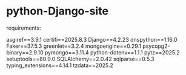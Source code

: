 # python-Django-site

requirements:

asgiref==3.9.1
certifi==2025.8.3
Django==4.2.23
dnspython==1.16.0
Faker==37.5.3
greenlet==3.2.4
mongoengine==0.29.1
psycopg2-binary==2.9.10
pymongo==3.11.4
python-dotenv==1.1.1
pytz==2025.2
setuptools==80.9.0
SQLAlchemy==2.0.42
sqlparse==0.5.3
typing_extensions==4.14.1
tzdata==2025.2
